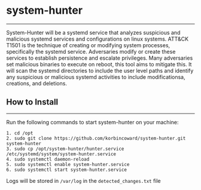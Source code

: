 # system-hunter
---
System-Hunter will be a systemd service that analyzes suspicious and malicious
systemd services and configurations on linux systems. ATT&CK T1501 is the technique
of creating or modifying system processes, specifically the systemd service.
Adversaries modify or create these services to establish persistence and escalate
privileges. Many adversaries set malicious binaries to execute on reboot, this tool aims
to mitigate this. It will scan the systemd directories to include the user level paths and
identify any suspicious or malicious systemd activities to include modificationsa, creations, and deletions.

## How to Install
---
Run the following commands to start system-hunter on your machine:
```
1. cd /opt
2. sudo git clone https://github.com/korbincoward/system-hunter.git system-hunter
3. sudo cp /opt/system-hunter/hunter.service /etc/systemd/system/system-hunter.service
4. sudo systemctl daemon-reload
5. sudo systemctl enable system-hunter.service
6. sudo systemctl start system-hunter.service
```
Logs will be stored in `/var/log` in the `detected_changes.txt` file
